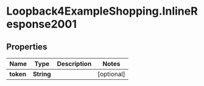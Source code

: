# Loopback4ExampleShopping.InlineResponse2001

## Properties

Name | Type | Description | Notes
------------ | ------------- | ------------- | -------------
**token** | **String** |  | [optional] 


